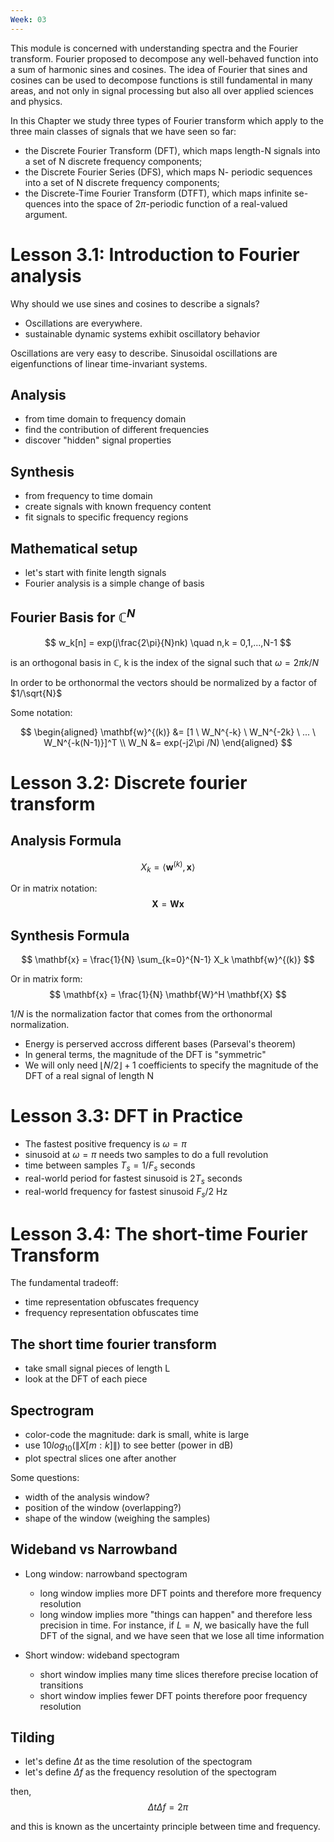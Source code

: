 ```yaml
---
Week: 03
---
```


This module is concerned with understanding spectra and the Fourier transform. Fourier proposed to decompose any well-behaved function into a sum of harmonic sines and cosines.  The idea of Fourier that sines and cosines can be used to decompose functions is still fundamental in many areas, and not only in signal processing but also all over applied sciences and physics.

In this Chapter we study three types of Fourier transform which apply to the three main classes of signals that we have seen so far: 
* the Discrete Fourier Transform (DFT), which maps length-N signals into a set of N discrete frequency components;
* the Discrete Fourier Series (DFS), which maps N- periodic sequences
into a set of N discrete frequency components;
 * the Discrete-Time Fourier Transform (DTFT), which maps infinite se- quences into the space of $2\pi$-periodic function of a real-valued argument.

# Lesson 3.1: Introduction to Fourier analysis
Why should we use sines and cosines to describe a signals?
* Oscillations are everywhere.
* sustainable dynamic systems exhibit oscillatory behavior

Oscillations are very easy to describe.
Sinusoidal oscillations are eigenfunctions of linear time-invariant systems.
 
## Analysis

* from time domain to frequency domain
* find the contribution of different frequencies
* discover "hidden" signal properties

## Synthesis

* from frequency to time domain
* create signals with known frequency content
* fit signals to specific frequency regions

## Mathematical setup

* let's start with finite length signals
* Fourier analysis is a simple change of basis

## Fourier Basis for $\mathbb{C}^N$
$$
w_k[n] = exp(j\frac{2\pi}{N}nk) \quad n,k = 0,1,...,N-1
$$   

is an orthogonal basis in $\mathbb{C}$, k is the index of the signal such that $\omega = 2\pi k/N$

In order to be orthonormal the vectors should be normalized by a factor of $1/\sqrt{N}$

Some notation:

$$
\begin{aligned}
\mathbf{w}^{(k)} &= [1 \ W_N^{-k} \ W_N^{-2k} \ ... \ W_N^{-k(N-1)}]^T \\
W_N &= exp(-j2\pi /N)
\end{aligned}
$$

# Lesson 3.2: Discrete fourier transform
## Analysis Formula
$$
 X_k = \langle \mathbf{w}^{(k)}, \mathbf{x}\rangle
$$

Or in matrix notation:
$$
\mathbf{X} = \mathbf{W} \mathbf{x}
$$

## Synthesis Formula
$$
\mathbf{x} = \frac{1}{N} \sum_{k=0}^{N-1} X_k \mathbf{w}^{(k)}
$$

Or in matrix form:
$$
\mathbf{x} = \frac{1}{N} \mathbf{W}^H \mathbf{X}
$$

$1/N$ is the normalization factor that comes from the orthonormal normalization.

* Energy is perserved accross different bases (Parseval's theorem)
* In general terms, the magnitude of the DFT is "symmetric"
* We will only need $\lfloor N/2 \rfloor +1$ coefficients to specify the magnitude of the DFT of a real signal of length N

# Lesson 3.3: DFT in Practice
* The fastest positive frequency is $\omega = \pi$
* sinusoid at $\omega = \pi$  needs two samples to do a full revolution
* time between samples $T_s = 1/F_s$ seconds
* real-world period for fastest sinusoid is $2T_s$ seconds
* real-world frequency for fastest sinusoid $F_s/2$ Hz

# Lesson 3.4: The short-time Fourier Transform
The fundamental tradeoff:
* time representation obfuscates frequency
* frequency representation obfuscates time

## The short time fourier transform 
* take small signal pieces of length L
* look at the DFT of each piece

## Spectrogram
* color-code the magnitude: dark is small, white is large
* use $10log_{10}( \|X[m: k]\|)$ to see better (power in dB)
* plot spectral slices one after another

Some questions:
* width of the analysis window?
* position of the window (overlapping?)
* shape of the window (weighing the samples)

## Wideband vs Narrowband

* Long window: narrowband spectogram
    * long window implies more DFT points and therefore more frequency resolution
    * long window implies more "things can happen" and therefore less precision in time. For instance, if $L = N$, we basically have the full DFT of the signal, and we have seen that we lose all time information

* Short window: wideband spectogram
    * short window implies many time slices therefore precise location of transitions
    * short window implies fewer DFT points therefore poor frequency resolution

## Tilding
* let's define $\Delta t$ as the time resolution of the spectogram
* let's define $\Delta f$ as the frequency resolution of the spectogram

then,
$$\Delta t \Delta f = 2\pi$$

and this is known as the uncertainty principle between time and frequency.
